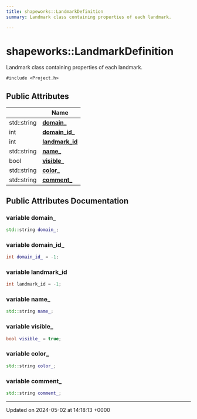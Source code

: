 ```yaml
---
title: shapeworks::LandmarkDefinition
summary: Landmark class containing properties of each landmark. 

---
```


# shapeworks::LandmarkDefinition



Landmark class containing properties of each landmark. 


`#include <Project.h>`

## Public Attributes

|                | Name           |
| -------------- | -------------- |
| std::string | **[domain_](../Classes/classshapeworks_1_1LandmarkDefinition.md#variable-domain-)**  |
| int | **[domain_id_](../Classes/classshapeworks_1_1LandmarkDefinition.md#variable-domain-id-)**  |
| int | **[landmark_id](../Classes/classshapeworks_1_1LandmarkDefinition.md#variable-landmark-id)**  |
| std::string | **[name_](../Classes/classshapeworks_1_1LandmarkDefinition.md#variable-name-)**  |
| bool | **[visible_](../Classes/classshapeworks_1_1LandmarkDefinition.md#variable-visible-)**  |
| std::string | **[color_](../Classes/classshapeworks_1_1LandmarkDefinition.md#variable-color-)**  |
| std::string | **[comment_](../Classes/classshapeworks_1_1LandmarkDefinition.md#variable-comment-)**  |

## Public Attributes Documentation

### variable domain_

```cpp
std::string domain_;
```


### variable domain_id_

```cpp
int domain_id_ = -1;
```


### variable landmark_id

```cpp
int landmark_id = -1;
```


### variable name_

```cpp
std::string name_;
```


### variable visible_

```cpp
bool visible_ = true;
```


### variable color_

```cpp
std::string color_;
```


### variable comment_

```cpp
std::string comment_;
```


-------------------------------

Updated on 2024-05-02 at 14:18:13 +0000